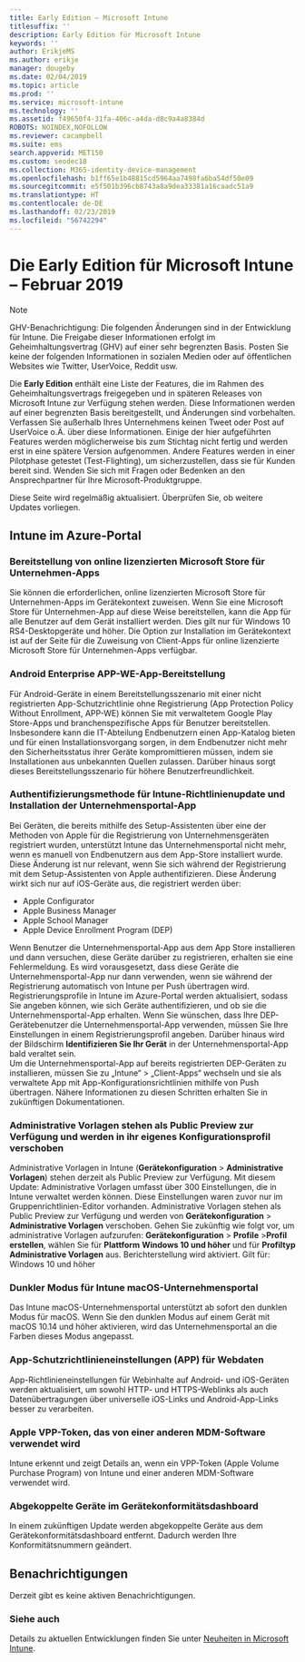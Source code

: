 ```yaml
---
title: Early Edition – Microsoft Intune
titlesuffix: ''
description: Early Edition für Microsoft Intune
keywords: ''
author: ErikjeMS
ms.author: erikje
manager: dougeby
ms.date: 02/04/2019
ms.topic: article
ms.prod: ''
ms.service: microsoft-intune
ms.technology: ''
ms.assetid: f49650f4-31fa-406c-a4da-d8c9a4a8384d
ROBOTS: NOINDEX,NOFOLLOW
ms.reviewer: cacampbell
ms.suite: ems
search.appverid: MET150
ms.custom: seodec18
ms.collection: M365-identity-device-management
ms.openlocfilehash: b1ff65e1b48815cd5964aa7498fa6ba54df50e09
ms.sourcegitcommit: e5f501b396cb8743a8a9dea33381a16caadc51a9
ms.translationtype: HT
ms.contentlocale: de-DE
ms.lasthandoff: 02/23/2019
ms.locfileid: "56742294"
---
```

# <a name="the-early-edition-for-microsoft-intune---february-2019"></a>Die Early Edition für Microsoft Intune – Februar 2019

> [!Note]
> GHV-Benachrichtigung: Die folgenden Änderungen sind in der Entwicklung für Intune. Die Freigabe dieser Informationen erfolgt im Geheimhaltungsvertrag (GHV) auf einer sehr begrenzten Basis. Posten Sie keine der folgenden Informationen in sozialen Medien oder auf öffentlichen Websites wie Twitter, UserVoice, Reddit usw. 

Die **Early Edition** enthält eine Liste der Features, die im Rahmen des Geheimhaltungsvertrags freigegeben und in späteren Releases von Microsoft Intune zur Verfügung stehen werden. Diese Informationen werden auf einer begrenzten Basis bereitgestellt, und Änderungen sind vorbehalten. Verfassen Sie außerhalb Ihres Unternehmens keinen Tweet oder Post auf UserVoice o.Ä. über diese Informationen. Einige der hier aufgeführten Features werden möglicherweise bis zum Stichtag nicht fertig und werden erst in eine spätere Version aufgenommen. Andere Features werden in einer Pilotphase getestet (Test-Flighting), um sicherzustellen, dass sie für Kunden bereit sind. Wenden Sie sich mit Fragen oder Bedenken an den Ansprechpartner für Ihre Microsoft-Produktgruppe.

Diese Seite wird regelmäßig aktualisiert. Überprüfen Sie, ob weitere Updates vorliegen.

<!--
## What's coming to Intune in the Azure portal  
## What's coming to Intune apps
## Notices
-->
 
## <a name="intune-in-the-azure-portal"></a>Intune im Azure-Portal
<!-- 1902 start-->


<!-- 1901 start -->

### <a name="deployment-of-online-licensed-microsoft-store-for-business-apps----1672660----"></a>Bereitstellung von online lizenzierten Microsoft Store für Unternehmen-Apps <!-- 1672660  -->
Sie können die erforderlichen, online lizenzierten Microsoft Store für Unternehmen-Apps im Gerätekontext zuweisen. Wenn Sie eine Microsoft Store für Unternehmen-App auf diese Weise bereitstellen, kann die App für alle Benutzer auf dem Gerät installiert werden. Dies gilt nur für Windows 10 RS4-Desktopgeräte und höher. Die Option zur Installation im Gerätekontext ist auf der Seite für die Zuweisung von Client-Apps für online lizenzierte Microsoft Store für Unternehmen-Apps verfügbar.

<!-- 1812 start -->

### <a name="android-enterprise-app-we-app-deployment----1171203---"></a>Android Enterprise APP-WE-App-Bereitstellung <!-- 1171203 -->
Für Android-Geräte in einem Bereitstellungsszenario mit einer nicht registrierten App-Schutzrichtlinie ohne Registrierung (App Protection Policy Without Enrollment, APP-WE) können Sie mit verwaltetem Google Play Store-Apps und branchenspezifische Apps für Benutzer bereitstellen. Insbesondere kann die IT-Abteilung Endbenutzern einen App-Katalog bieten und für einen Installationsvorgang sorgen, in dem Endbenutzer nicht mehr den Sicherheitsstatus ihrer Geräte kompromittieren müssen, indem sie Installationen aus unbekannten Quellen zulassen. Darüber hinaus sorgt dieses Bereitstellungsszenario für höhere Benutzerfreundlichkeit.

### <a name="intune-policies-update-authentication-method-and-company-portal-app-installation-----1927359---"></a>Authentifizierungsmethode für Intune-Richtlinienupdate und Installation der Unternehmensportal-App  <!-- 1927359 -->
Bei Geräten, die bereits mithilfe des Setup-Assistenten über eine der Methoden von Apple für die Registrierung von Unternehmensgeräten registriert wurden, unterstützt Intune das Unternehmensportal nicht mehr, wenn es manuell von Endbenutzern aus dem App-Store installiert wurde. Diese Änderung ist nur relevant, wenn Sie sich während der Registrierung mit dem Setup-Assistenten von Apple authentifizieren. Diese Änderung wirkt sich nur auf iOS-Geräte aus, die registriert werden über:  
* Apple Configurator
* Apple Business Manager
* Apple School Manager
* Apple Device Enrollment Program (DEP)

Wenn Benutzer die Unternehmensportal-App aus dem App Store installieren und dann versuchen, diese Geräte darüber zu registrieren, erhalten sie eine Fehlermeldung. Es wird vorausgesetzt, dass diese Geräte die Unternehmensportal-App nur dann verwenden, wenn sie während der Registrierung automatisch von Intune per Push übertragen wird. Registrierungsprofile in Intune im Azure-Portal werden aktualisiert, sodass Sie angeben können, wie sich Geräte authentifizieren, und ob sie die Unternehmensportal-App erhalten. Wenn Sie wünschen, dass Ihre DEP-Gerätebenutzer die Unternehmensportal-App verwenden, müssen Sie Ihre Einstellungen in einem Registrierungsprofil angeben. Darüber hinaus wird der Bildschirm **Identifizieren Sie Ihr Gerät** in der Unternehmensportal-App bald veraltet sein.  
Um die Unternehmensportal-App auf bereits registrierten DEP-Geräten zu installieren, müssen Sie zu „Intune“ > „Client-Apps“ wechseln und sie als verwaltete App mit App-Konfigurationsrichtlinien mithilfe von Push übertragen. Nähere Informationen zu diesen Schritten erhalten Sie in zukünftigen Dokumentationen.

### <a name="administrative-templates-are-in-public-preview-and-moved-to-their-own-configuration-profile----3322847---"></a>Administrative Vorlagen stehen als Public Preview zur Verfügung und werden in ihr eigenes Konfigurationsprofil verschoben <!-- 3322847 -->
Administrative Vorlagen in Intune (**Gerätekonfiguration** > **Administrative Vorlagen**) stehen derzeit als Public Preview zur Verfügung. Mit diesem Update: Administrative Vorlagen umfasst über 300 Einstellungen, die in Intune verwaltet werden können. Diese Einstellungen waren zuvor nur im Gruppenrichtlinien-Editor vorhanden.
Administrative Vorlagen stehen als Public Preview zur Verfügung und werden von **Gerätekonfiguration** > **Administrative Vorlagen** verschoben. Gehen Sie zukünftig wie folgt vor, um administrative Vorlagen aufzurufen: **Gerätekonfiguration** > **Profile** >**Profil erstellen**, wählen Sie für **Plattform** **Windows 10 und höher** und für **Profiltyp** **Administrative Vorlagen** aus.
Berichterstellung wird aktiviert. Gilt für: Windows 10 und höher

### <a name="intune-macos-company-portal-dark-mode----3300524---"></a>Dunkler Modus für Intune macOS-Unternehmensportal <!-- 3300524 -->
Das Intune macOS-Unternehmensportal unterstützt ab sofort den dunklen Modus für macOS. Wenn Sie den dunklen Modus auf einem Gerät mit macOS 10.14 und höher aktivieren, wird das Unternehmensportal an die Farben dieses Modus angepasst.

<!-- 1809 start -->  

### <a name="app-protection-policy-app-settings-for-web-data----2662995---"></a>App-Schutzrichtlinieneinstellungen (APP) für Webdaten <!-- 2662995 -->
App-Richtlinieneinstellungen für Webinhalte auf Android- und iOS-Geräten werden aktualisiert, um sowohl HTTP- und HTTPS-Weblinks als auch Datenübertragungen über universelle iOS-Links und Android-App-Links besser zu verarbeiten.  

<!-- 1808 start -->

### <a name="apple-vpp-token-used-by-another-mdm----1488946---"></a>Apple VPP-Token, das von einer anderen MDM-Software verwendet wird <!-- 1488946 -->
Intune erkennt und zeigt Details an, wenn ein VPP-Token (Apple Volume Purchase Program) von Intune und einer anderen MDM-Software verwendet wird.

### <a name="retired-devices-in-the-device-compliance-dashboard----1981119---"></a>Abgekoppelte Geräte im Gerätekonformitätsdashboard <!-- 1981119 -->
In einem zukünftigen Update werden abgekoppelte Geräte aus dem Gerätekonformitätsdashboard entfernt. Dadurch werden Ihre Konformitätsnummern geändert.

## <a name="notices"></a>Benachrichtigungen

Derzeit gibt es keine aktiven Benachrichtigungen.

### <a name="see-also"></a>Siehe auch
Details zu aktuellen Entwicklungen finden Sie unter [Neuheiten in Microsoft Intune](whats-new.md).
